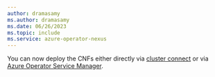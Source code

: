 ```yaml
---
author: dramasamy
ms.author: dramasamy
ms.date: 06/26/2023
ms.topic: include
ms.service: azure-operator-nexus
---
```


You can now deploy the CNFs either directly via [cluster connect](../../howto-kubernetes-cluster-connect.md#access-nodes-using-the-kubernetes-api) or via [Azure Operator Service Manager](../../../operator-service-manager/azure-operator-service-manager-overview.md).
